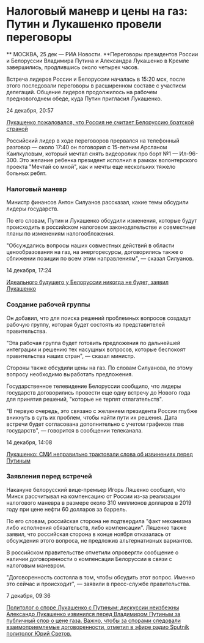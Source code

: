 Налоговый маневр и цены на газ: Путин и Лукашенко провели переговоры
====================================================================



** МОСКВА, 25 дек — РИА Новости. **Переговоры президентов России и Белоруссии Владимира Путина и Александра Лукашенко в Кремле завершились, продлившись около четырех часов.

Встреча лидеров России и Белоруссии началась в 15:20 мск, после этого последовали переговоры в расширенном составе с участием делегаций. Общение лидеров продолжилось на рабочем предновогоднем обеде, куда Путин пригласил Лукашенко.

24 декабря, 20:57

[ Лукашенко пожаловался, что Россия не считает Белоруссию братской страной ](/20181224/1548613671.html)

Российский лидер в ходе переговоров прервался на телефонный разговор — около 17:40 он поговорил с 15-летним Арсланом Каипкуловым, который мечтал снять видеоролик про борт №1 — Ил-96-300. Это желание ребенка президент исполнил в рамках волонтерского проекта "Мечтай со мной", как и мечты еще нескольких тяжело больных ребят.

### Налоговый маневр

Министр финансов Антон Силуанов рассказал, какие темы обсудили лидеры государств.

По его словам, Путин и Лукашенко обсудили изменения, которые будут происходить в российском налоговом законодательстве и совместные планы по изменениям налогообложения.

"Обсуждались вопросы наших совместных действий в области ценообразования на газ, на энергоресурсы, договорились также о сближении позиции по всем этим направлениям", — сказал Силуанов.

14 декабря, 17:24

[ Идеального будущего у Белоруссии никогда не будет, заявил Лукашенко ](/20181214/1548006593.html)

### Создание рабочей группы

Он добавил, что для поиска решений проблемных вопросов создадут рабочую группу, которая будет состоять из представителей правительства.

"Эта рабочая группа будет готовить предложения по дальнейшей интеграции и решению тех насущных вопросов, которые беспокоят правительства наших стран", — сказал министр.

Стороны также обсудили цены на газ. По словам Силуанова, по этому вопросу необходимо выработать предложения.

Государственное телевидение Белоруссии сообщило, что лидеры государств договорились провести еще одну встречу до Нового года для принятия решений, "которые не терпят отлагательств".

"В первую очередь, это связано с желанием президента России глубже вникнуть в суть их проблем, чтобы найти пути их решения. Дата встречи будет согласована дополнительно с учетом графиков глав государств", — говорится в сообщении телеканала.

14 декабря, 14:08

[ Лукашенко: СМИ неправильно трактовали слова об извинениях перед Путиным ](/20181214/1547989466.html)

### Заявления перед встречей

Накануне белорусский вице-премьер Игорь Ляшенко сообщил, что Минск рассчитывал на компенсацию от России из-за реализации налогового маневра в размере около 310 миллионов долларов в 2019 году при цене нефти 60 долларов за баррель.

По его словам, российская сторона не подтвердила "факт механизма либо исполнения обязательств, либо компенсации". Ляшенко также заявил, что российская сторона в конце ноября отказалась от обсуждения этого вопроса, не предложив альтернативных вариантов.

В российском правительстве отметили опровергли сообщение о наличии договоренности о компенсации Белоруссии в связи с налоговым маневром.

"Договоренность состояла в том, чтобы обсудить этот вопрос. Именно это сейчас и происходит", — заявили в пресс-службе правительства.

7 декабря, 09:36

[ Политолог о споре Лукашенко с Путиным: дискуссии неизбежны Александр Лукашенко извинился перед Владимиром Путиным за публичный спор о цене газа. Важно, чтобы за спорами следовали взаимоприемлемые договоренности, отметил в эфире радио Sputnik политолог Юрий Светов. ](/20181207/1547572880.html) 